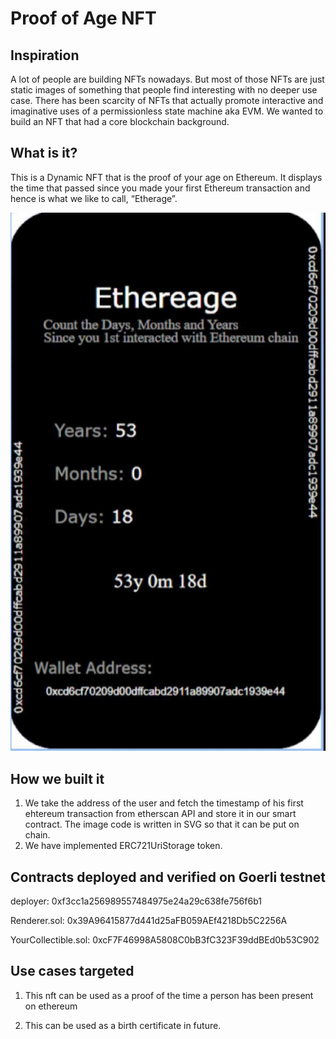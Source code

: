 # Proof of Age NFT

## Inspiration

A lot of people are building NFTs nowadays. But most of those NFTs are just static images of something that people find interesting with no deeper use case. There has been scarcity of NFTs that actually promote interactive and imaginative uses of a permissionless state machine aka EVM. We wanted to build an NFT that had a core blockchain background.

## What is it? 

This is a Dynamic NFT that is the proof of your age on Ethereum. It displays the time that passed since you made your first Ethereum transaction and hence is what we like to call, “Etherage”.

![My Image](nft.png)

## How we built it

1. We take the address of the user and fetch the timestamp of his first ehtereum transaction from etherscan API and store it in our smart contract. 
The image code is written in SVG so that it can be put on chain. 
2. We have implemented ERC721UriStorage token. 

## Contracts deployed and verified on Goerli testnet

deployer: 0xf3cc1a256989557484975e24a29c638fe756f6b1

Renderer.sol: 0x39A96415877d441d25aFB059AEf4218Db5C2256A

YourCollectible.sol: 0xcF7F46998A5808C0bB3fC323F39ddBEd0b53C902

## Use cases targeted

1. This nft can be used as a proof of the time a person has been present on ethereum

2. This can be used as a birth certificate in future.

